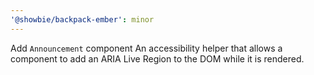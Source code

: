 ```yaml
---
'@showbie/backpack-ember': minor
---
```


Add `Announcement` component
An accessibility helper that allows a component to add an ARIA Live Region to the DOM while it is rendered.
